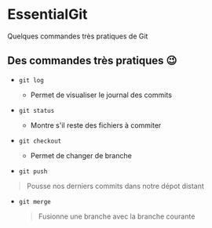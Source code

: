 # EssentialGit
Quelques commandes très pratiques de Git

## Des commandes très pratiques :wink:

* ``` git log ``` 
  * Permet de visualiser le journal des commits
  
* ``` git status ```
  * Montre s'il reste des fichiers à commiter
  
* ``` git checkout ```
  * Permet de changer de branche
  
*  ``` git push ```
  > Pousse nos derniers commits dans notre dépot distant
  
* ``` git merge ```
  > Fusionne une branche avec la branche courante
  
  
